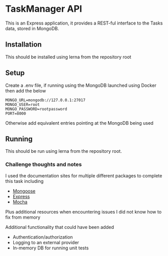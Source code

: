 # TaskManager API

This is an Express application, it provides a REST-ful interface to the Tasks data, stored in MongoDB.

## Installation

This should be installed using lerna from the repository root

## Setup

Create a .env file, if running using the MongoDB launched using Docker then add the below

```
MONGO_URL=mongodb://127.0.0.1:27017
MONGO_USER=root
MONGO_PASSWORD=rootpassword
PORT=8000
```

Otherwise add equivalent entries pointing at the MongoDB being used

## Running

This should be run using lerna from the repository root.

### Challenge thoughts and notes

I used the documentation sites for multiple different packages to complete this task including

- [Mongoose](https://mongoosejs.com/)
- [Express](https://expressjs.com/)
- [Mocha](https://mochajs.org/)

Plus additional resources when encountering issues I did not know how to fix from memory

Additional functionality that could have been added

- Authentication/authorization
- Logging to an external provider
- In-memory DB for running unit tests
